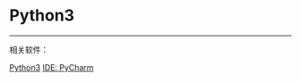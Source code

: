 ﻿# Python3

---

相关软件：
> 
[Python3][1]
[IDE: PyCharm][2]


  [1]: https://www.python.org/downloads/
  [2]: http://www.jetbrains.com/pycharm/download/